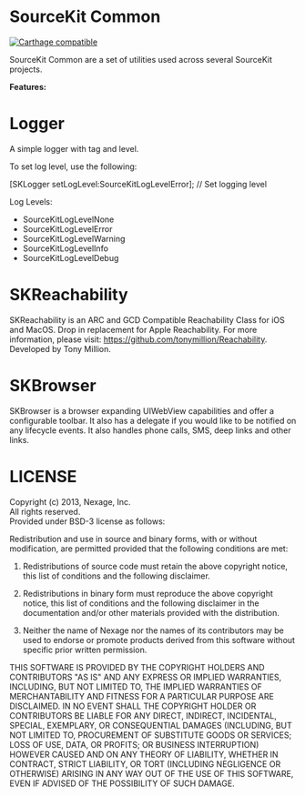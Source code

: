 SourceKit Common
================

[![Carthage compatible](https://img.shields.io/badge/Carthage-compatible-4BC51D.svg?style=flat)](https://github.com/Carthage/Carthage)

SourceKit Common are a set of utilities used across several SourceKit projects.

**Features:**

Logger
======

A simple logger with tag and level.

To set log level, use the following:

[SKLogger setLogLevel:SourceKitLogLevelError]; // Set logging level

Log Levels:

* SourceKitLogLevelNone
* SourceKitLogLevelError
* SourceKitLogLevelWarning
* SourceKitLogLevelInfo
* SourceKitLogLevelDebug


SKReachability
=====================

SKReachability is an ARC and GCD Compatible Reachability Class for iOS and MacOS. Drop in replacement for Apple Reachability. For more information, please visit: https://github.com/tonymillion/Reachability. Developed by Tony Million.

SKBrowser
=========

SKBrowser is a browser expanding UIWebView capabilities and offer a configurable toolbar. It also has a delegate if you would like to be notified on any lifecycle events. It also handles phone calls, SMS, deep links and other links.

LICENSE
=======

Copyright (c) 2013, Nexage, Inc.<br/> 
All rights reserved.<br/>
Provided under BSD-3 license as follows:<br/>

Redistribution and use in source and binary forms, with or without
modification, are permitted provided that the following conditions are
met:

1.  Redistributions of source code must retain the above copyright notice,
    this list of conditions and the following disclaimer.

2.  Redistributions in binary form must reproduce the above copyright
    notice, this list of conditions and the following disclaimer in the
    documentation and/or other materials provided with the distribution.

3.  Neither the name of Nexage nor the names of its
    contributors may be used to endorse or promote products derived from
    this software without specific prior written permission.

THIS SOFTWARE IS PROVIDED BY THE COPYRIGHT HOLDERS AND CONTRIBUTORS "AS
IS" AND ANY EXPRESS OR IMPLIED WARRANTIES, INCLUDING, BUT NOT LIMITED
TO, THE IMPLIED WARRANTIES OF MERCHANTABILITY AND FITNESS FOR A
PARTICULAR PURPOSE ARE DISCLAIMED. IN NO EVENT SHALL THE COPYRIGHT
HOLDER OR CONTRIBUTORS BE LIABLE FOR ANY DIRECT, INDIRECT, INCIDENTAL,
SPECIAL, EXEMPLARY, OR CONSEQUENTIAL DAMAGES (INCLUDING, BUT NOT LIMITED
TO, PROCUREMENT OF SUBSTITUTE GOODS OR SERVICES; LOSS OF USE, DATA, OR
PROFITS; OR BUSINESS INTERRUPTION) HOWEVER CAUSED AND ON ANY THEORY OF
LIABILITY, WHETHER IN CONTRACT, STRICT LIABILITY, OR TORT (INCLUDING
NEGLIGENCE OR OTHERWISE) ARISING IN ANY WAY OUT OF THE USE OF THIS
SOFTWARE, EVEN IF ADVISED OF THE POSSIBILITY OF SUCH DAMAGE.
